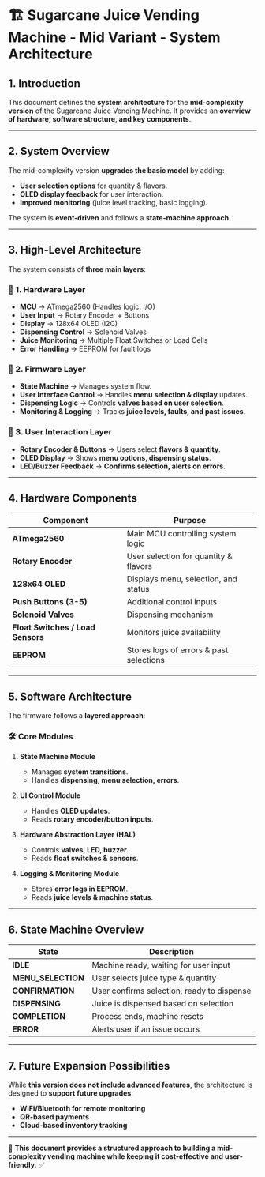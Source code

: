 # 🏗️ Sugarcane Juice Vending Machine - Mid Variant - System Architecture

## **1. Introduction**
This document defines the **system architecture** for the **mid-complexity version** of the Sugarcane Juice Vending Machine. It provides an **overview of hardware, software structure, and key components**.

---

## **2. System Overview**
The mid-complexity version **upgrades the basic model** by adding:
- **User selection options** for quantity & flavors.
- **OLED display feedback** for user interaction.
- **Improved monitoring** (juice level tracking, basic logging).

The system is **event-driven** and follows a **state-machine approach**.

---

## **3. High-Level Architecture**
The system consists of **three main layers**:

### **🔹 1. Hardware Layer**
- **MCU** → ATmega2560 (Handles logic, I/O)
- **User Input** → Rotary Encoder + Buttons
- **Display** → 128x64 OLED (I2C)
- **Dispensing Control** → Solenoid Valves
- **Juice Monitoring** → Multiple Float Switches or Load Cells
- **Error Handling** → EEPROM for fault logs

### **🔹 2. Firmware Layer**
- **State Machine** → Manages system flow.
- **User Interface Control** → Handles **menu selection & display** updates.
- **Dispensing Logic** → Controls **valves based on user selection**.
- **Monitoring & Logging** → Tracks **juice levels, faults, and past issues**.

### **🔹 3. User Interaction Layer**
- **Rotary Encoder & Buttons** → Users select **flavors & quantity**.
- **OLED Display** → Shows **menu options, dispensing status**.
- **LED/Buzzer Feedback** → **Confirms selection, alerts on errors**.

---

## **4. Hardware Components**
| **Component** | **Purpose** |
|--------------|------------|
| **ATmega2560** | Main MCU controlling system logic |
| **Rotary Encoder** | User selection for quantity & flavors |
| **128x64 OLED** | Displays menu, selection, and status |
| **Push Buttons (3-5)** | Additional control inputs |
| **Solenoid Valves** | Dispensing mechanism |
| **Float Switches / Load Sensors** | Monitors juice availability |
| **EEPROM** | Stores logs of errors & past selections |

---

## **5. Software Architecture**
The firmware follows a **layered approach**:

### **🛠 Core Modules**
1. **State Machine Module**
   - Manages **system transitions**.
   - Handles **dispensing, menu selection, errors**.

2. **UI Control Module**
   - Handles **OLED updates**.
   - Reads **rotary encoder/button inputs**.

3. **Hardware Abstraction Layer (HAL)**
   - Controls **valves, LED, buzzer**.
   - Reads **float switches & sensors**.

4. **Logging & Monitoring Module**
   - Stores **error logs in EEPROM**.
   - Reads **juice levels & machine status**.

---

## **6. State Machine Overview**
| **State** | **Description** |
|-----------|----------------|
| **IDLE** | Machine ready, waiting for user input |
| **MENU_SELECTION** | User selects juice type & quantity |
| **CONFIRMATION** | User confirms selection, ready to dispense |
| **DISPENSING** | Juice is dispensed based on selection |
| **COMPLETION** | Process ends, machine resets |
| **ERROR** | Alerts user if an issue occurs |

---

## **7. Future Expansion Possibilities**
While **this version does not include advanced features**, the architecture is designed to **support future upgrades**:
- **WiFi/Bluetooth for remote monitoring**
- **QR-based payments**
- **Cloud-based inventory tracking**

---

🚀 **This document provides a structured approach to building a mid-complexity vending machine while keeping it cost-effective and user-friendly.** ✅

